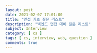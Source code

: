 ```yaml
---
layout: post
date: 2021-02-07 17:01:00
title: "면접 기초 질문 리스트"
description: "백엔드 면접 대비 질문 리스트"
subject: Interview
category: [ cs ]
tags: [ cs, interview, web, question ]
comments: true
---
```

